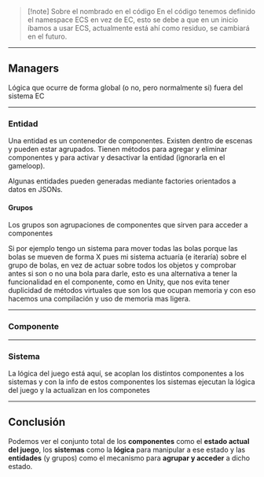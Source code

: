 

>[!note] Sobre el nombrado en el código
>En el código tenemos definido el namespace ECS en vez de EC, esto se debe a que en un inicio íbamos a usar ECS, actualmente está ahí como residuo, se cambiará en el futuro.


---
## Managers

Lógica que ocurre de forma global (o no, pero normalmente si) fuera del sistema EC

---

### Entidad

Una entidad es un contenedor de componentes. Existen dentro de escenas y pueden estar agrupados. Tienen métodos para agregar y eliminar componentes y para activar y desactivar la entidad (ignorarla en el gameloop).

Algunas entidades pueden generadas mediante factories orientados a datos en JSONs.

#### Grupos

Los grupos son agrupaciones de componentes que sirven para acceder a componentes

Si por ejemplo tengo un sistema para mover todas las bolas porque las bolas se mueven de forma X pues mi sistema actuaría (e iteraría) sobre el grupo de bolas, en vez de actuar sobre todos los objetos y comprobar antes si son o no una bola para darle, esto es una alternativa a tener la funcionalidad en el componente, como en Unity, que nos evita tener duplicidad de métodos virtuales que son los que ocupan memoria y con eso hacemos una compilación y uso de memoria mas ligera.

---

### Componente



---

### Sistema

La lógica del juego está aquí, se acoplan los distintos componentes a los sistemas y con la info de estos componentes los sistemas ejecutan la lógica del juego y la actualizan en los componetes

---

## Conclusión

Podemos ver el conjunto total de los **componentes** como el **estado actual del juego**, los **sistemas** como la **lógica** para manipular a ese estado y las **entidades** (y grupos) como el mecanismo para **agrupar y acceder** a dicho estado.